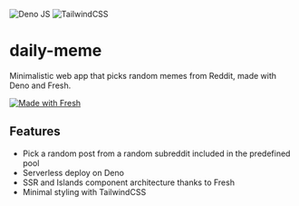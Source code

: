![Deno JS](https://img.shields.io/badge/deno%20js-000000?style=for-the-badge&logo=deno&logoColor=white) ![TailwindCSS](https://img.shields.io/badge/tailwindcss-%2338B2AC.svg?style=for-the-badge&logo=tailwind-css&logoColor=white)


# daily-meme

Minimalistic web app that picks random memes from Reddit, made with Deno and Fresh.

[![Made with Fresh](https://fresh.deno.dev/fresh-badge.svg)](https://fresh.deno.dev)

## Features

- Pick a random post from a random subreddit included in the predefined pool
- Serverless deploy on Deno
- SSR and Islands component architecture thanks to Fresh
- Minimal styling with TailwindCSS
